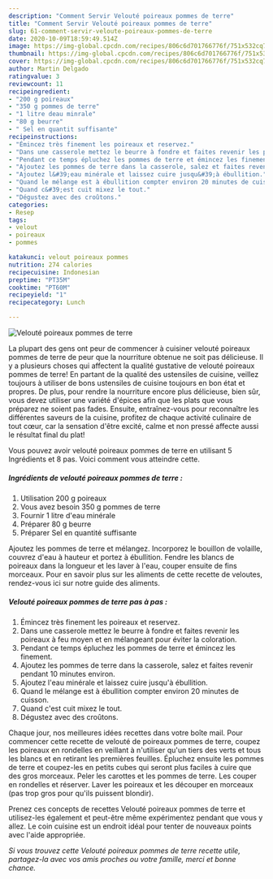 ```yaml
---
description: "Comment Servir Velouté poireaux pommes de terre"
title: "Comment Servir Velouté poireaux pommes de terre"
slug: 61-comment-servir-veloute-poireaux-pommes-de-terre
date: 2020-10-09T18:59:49.514Z
image: https://img-global.cpcdn.com/recipes/806c6d701766776f/751x532cq70/veloute-poireaux-pommes-de-terre-photo-principale-de-la-recette.jpg
thumbnail: https://img-global.cpcdn.com/recipes/806c6d701766776f/751x532cq70/veloute-poireaux-pommes-de-terre-photo-principale-de-la-recette.jpg
cover: https://img-global.cpcdn.com/recipes/806c6d701766776f/751x532cq70/veloute-poireaux-pommes-de-terre-photo-principale-de-la-recette.jpg
author: Martin Delgado
ratingvalue: 3
reviewcount: 11
recipeingredient:
- "200 g poireaux"
- "350 g pommes de terre"
- "1 litre deau minrale"
- "80 g beurre"
- " Sel en quantit suffisante"
recipeinstructions:
- "Émincez très finement les poireaux et reservez."
- "Dans une casserole mettez le beurre à fondre et faites revenir les poireaux à feu moyen et en mélangeant pour éviter la coloration."
- "Pendant ce temps épluchez les pommes de terre et émincez les finement."
- "Ajoutez les pommes de terre dans la casserole, salez et faites revenir pendant 10 minutes environ."
- "Ajoutez l&#39;eau minérale et laissez cuire jusqu&#39;à ébullition."
- "Quand le mélange est à ébullition compter environ 20 minutes de cuisson."
- "Quand c&#39;est cuit mixez le tout."
- "Dégustez avec des croûtons."
categories:
- Resep
tags:
- velout
- poireaux
- pommes

katakunci: velout poireaux pommes 
nutrition: 274 calories
recipecuisine: Indonesian
preptime: "PT35M"
cooktime: "PT60M"
recipeyield: "1"
recipecategory: Lunch

---
```



![Velouté poireaux pommes de terre](https://img-global.cpcdn.com/recipes/806c6d701766776f/751x532cq70/veloute-poireaux-pommes-de-terre-photo-principale-de-la-recette.jpg)

La plupart des gens ont peur de commencer à cuisiner velouté poireaux pommes de terre de peur que la nourriture obtenue ne soit pas délicieuse. Il y a plusieurs choses qui affectent la qualité gustative de velouté poireaux pommes de terre! En partant de la qualité des ustensiles de cuisine, veillez toujours à utiliser de bons ustensiles de cuisine toujours en bon état et propres. De plus, pour rendre la nourriture encore plus délicieuse, bien sûr, vous devez utiliser une variété d'épices afin que les plats que vous préparez ne soient pas fades. Ensuite, entraînez-vous pour reconnaître les différentes saveurs de la cuisine, profitez de chaque activité culinaire de tout cœur, car la sensation d'être excité, calme et non pressé affecte aussi le résultat final du plat!

<!--inarticleads1-->

Vous pouvez avoir velouté poireaux pommes de terre en utilisant 5 Ingrédients et 8 pas. Voici comment vous atteindre cette.

##### Ingrédients de velouté poireaux pommes de terre :

1. Utilisation 200 g poireaux
1. Vous avez besoin 350 g pommes de terre
1. Fournir 1 litre d&#39;eau minérale
1. Préparer 80 g beurre
1. Préparer  Sel en quantité suffisante


Ajoutez les pommes de terre et mélangez. Incorporez le bouillon de volaille, couvrez d&#39;eau à hauteur et portez à ébullition. Fendre les blancs de poireaux dans la longueur et les laver à l&#39;eau, couper ensuite de fins morceaux. Pour en savoir plus sur les aliments de cette recette de veloutes, rendez-vous ici sur notre guide des aliments. 

<!--inarticleads2-->

##### Velouté poireaux pommes de terre pas à pas :

1. Émincez très finement les poireaux et reservez.
1. Dans une casserole mettez le beurre à fondre et faites revenir les poireaux à feu moyen et en mélangeant pour éviter la coloration.
1. Pendant ce temps épluchez les pommes de terre et émincez les finement.
1. Ajoutez les pommes de terre dans la casserole, salez et faites revenir pendant 10 minutes environ.
1. Ajoutez l&#39;eau minérale et laissez cuire jusqu&#39;à ébullition.
1. Quand le mélange est à ébullition compter environ 20 minutes de cuisson.
1. Quand c&#39;est cuit mixez le tout.
1. Dégustez avec des croûtons.


Chaque jour, nos meilleures idées recettes dans votre boîte mail. Pour commencer cette recette de velouté de poireaux pommes de terre, coupez les poireaux en rondelles en veillant à n&#39;utiliser qu&#39;un tiers des verts et tous les blancs et en retirant les premières feuilles. Épluchez ensuite les pommes de terre et coupez-les en petits cubes qui seront plus faciles à cuire que des gros morceaux. Peler les carottes et les pommes de terre. Les couper en rondelles et réserver. Laver les poireaux et les découper en morceaux (pas trop gros pour qu&#39;ils puissent blondir). 

<!--inarticleads1-->

<p>
Prenez ces concepts de recettes Velouté poireaux pommes de terre et utilisez-les également et peut-être même expérimentez pendant que vous y allez. Le coin cuisine est un endroit idéal pour tenter de nouveaux points avec l'aide appropriée.
</p>

<p>
<i>Si vous trouvez cette Velouté poireaux pommes de terre recette utile, partagez-la avec vos amis proches ou votre famille, merci et bonne chance.</i>
</p>
